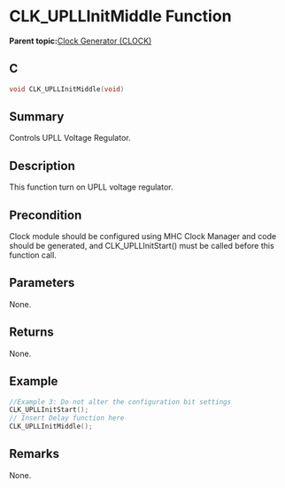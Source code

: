 # CLK\_UPLLInitMiddle Function

**Parent topic:**[Clock Generator \(CLOCK\)](GUID-F3A9DC43-D3B3-4CBC-80BE-03B71FBE05AC.md)

## C

```c
void CLK_UPLLInitMiddle(void)
```

## Summary

Controls UPLL Voltage Regulator.

## Description

This function turn on UPLL voltage regulator.

## Precondition

Clock module should be configured using MHC Clock Manager and code should be generated, and CLK\_UPLLInitStart\(\) must be called before this function call.

## Parameters

None.

## Returns

None.

## Example

```c
//Example 3: Do not alter the configuration bit settings
CLK_UPLLInitStart();
// Insert Delay function here
CLK_UPLLInitMiddle();

```

## Remarks

None.

